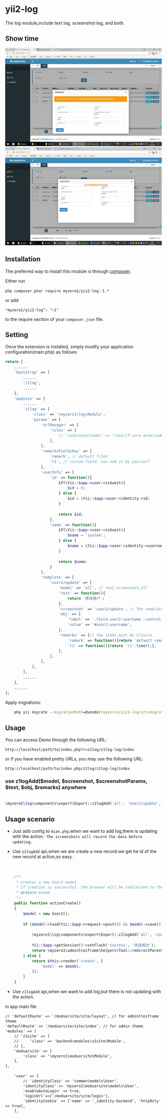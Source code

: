 yii2-log
========================

The log module,include text log, screenshot log, and both.

Show time
------------

![](https://github.com/myzero1/show-time/blob/master/yii2-log/screenshot/1.png)
![](https://github.com/myzero1/show-time/blob/master/yii2-log/screenshot/2.png)

Installation
------------

The preferred way to install this module is through [composer](http://getcomposer.org/download/).

Either run

```
php composer.phar require myzero1/yii2-log：1.*
```

or add

```
"myzero1/yii2-log": "~1"
```

to the require section of your `composer.json` file.



Setting
-----

Once the extension is installed, simply modify your application configuration(main.php) as follows:

```php
return [
    ......
    'bootstrap' => [
        ......
        'z1log',
        ......
    ],
    'modules' => [
        ......
        'z1log' => [
            'class' => '\myzero1\log\Module',    
            'params' => [
                'urlManager' => [
                    'rules' => [
                        // 'rate/area/index' => 'rate/jf-core-area/index',
                    ],
                ],
                'remarksFieldsKey' => [
                    'remark', // default filed
                    'r1', // custom field, can add it by yourself
                ],
                'userInfo' => [
                    'id' => function(){
                        if(\Yii::$app->user->isGuest){
                            $id = 0;
                        } else {
                            $id = \Yii::$app->user->identity->id;
                        }

                        return $id;
                    },
                    'name' => function(){
                        if(\Yii::$app->user->isGuest){
                            $name = 'system';
                        } else {
                            $name = \Yii::$app->user->identity->username;
                        }
                        
                        return $name;
                    }
                ],
                'template' => [
                    'user2/update' => [
                        'model' => 'all', // text,screenshot,all
                        'text' => function(){
                            return '修改用户'; 
                        },
                        'screenshot' => 'user2/update', // The template of screenshot
                        'obj' => [
                            'label' => '.field-user2-username .control-label',
                            'value' => '#user2-username',
                        ],
                        'remarks' => [// the items must be Closure
                            'remark' => function(){return 'default remark'.time();},
                            'r1' => function(){return 'r1'.time();},
                        ],
                    ],
                ],
            ],
        ],
        ......
    ],
    ......
];
```

Apply migrations:

```cmd
    php yii migrate --migrationPath=@vendor/myzero1/yii2-log/src/migrations
```

Usage
-----


You can access Demo through the following URL:

```
http://localhost/path/to/index.php?r=z1log/z1log-log/index
```

or if you have enabled pretty URLs, you may use the following URL:

```
http://localhost/path/to/index.php/z1log/z1log-log/index
```

### use z1logAdd($model, $screenshot, $screenshotParams, $text, $obj, $remarks) anywhere ###

```php

\myzero1\log\components\export\Export::z1logAdd('all', 'user2/update', ['id'=>$model->id], 'create user', sprintf('username:%s', $model->username), ['remark'=>'this is a remark']);

```

Usage scenario
----

* Just add config to ` mian.php `,when we want to add log,there is updating with the action.· ` The screenshots will record the data before updating. `

* Use ` z1logAdd ` api,when we are create a new record.we get he id of the new record at action,so easy
.

```PHP 


    /**
     * Creates a new User2 model.
     * If creation is successful, the browser will be redirected to the 'view' page.
     * @return mixed
     */
    public function actionCreate()
    {
        $model = new User2();

        if ($model->load(Yii::$app->request->post()) && $model->save()) {
            
            \myzero1\log\components\export\Export::z1logAdd('all', 'user2/update', ['id'=>$model->id], 'create user', sprintf('username:%s', $model->username), '');

            Yii::$app->getSession()->setFlash('success', '添加成功');
            return \myzero1\adminlteiframe\helpers\Tool::redirectParent(['index']);
        } else {
            return $this->render('create', [
                'model' => $model,
            ]);
        }
    }

```

* Use ` z1logAdd ` api,when we want to add log,but there is not updating with the action.


in app main file


    // 'defaultRoute' => '/moduarsite/site/layout', // for adminlteiframe theme
    'defaultRoute' => '/moduarsite/site/index', // for admin theme
    'modules' => [
        // 'z1site' => [
        //     'class' => 'backend\modules\z1site\Module',
        // ],
        'moduarsite' => [
            'class' => '\myzero1\moduarsite\Module',
        ],
    ],

        'user' => [
            // 'identityClass' => 'common\models\User',
            'identityClass' => 'myzero1\moduarsite\models\User',
            'enableAutoLogin' => true,
            'loginUrl'=>['/moduarsite/site/login'],
            'identityCookie' => ['name' => '_identity-backend', 'httpOnly' => true],
        ],
